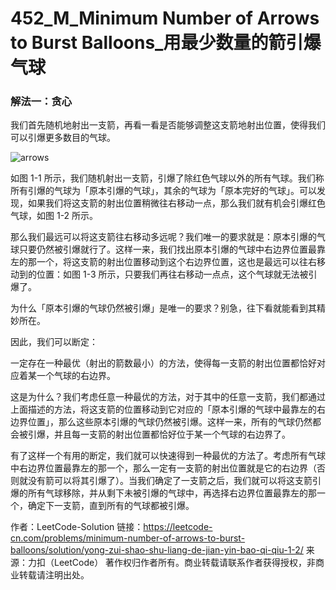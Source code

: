 # 452_M_Minimum Number of Arrows to Burst Balloons_用最少数量的箭引爆气球



### 解法一：贪心

我们首先随机地射出一支箭，再看一看是否能够调整这支箭地射出位置，使得我们可以引爆更多数目的气球。

![arrows](https://assets.leetcode-cn.com/solution-static/452/1.png)

如图 1-1 所示，我们随机射出一支箭，引爆了除红色气球以外的所有气球。我们称所有引爆的气球为「原本引爆的气球」，其余的气球为「原本完好的气球」。可以发现，如果我们将这支箭的射出位置稍微往右移动一点，那么我们就有机会引爆红色气球，如图 1-2 所示。

那么我们最远可以将这支箭往右移动多远呢？我们唯一的要求就是：原本引爆的气球只要仍然被引爆就行了。这样一来，我们找出原本引爆的气球中右边界位置最靠左的那一个，将这支箭的射出位置移动到这个右边界位置，这也是最远可以往右移动到的位置：如图 1-3 所示，只要我们再往右移动一点点，这个气球就无法被引爆了。

为什么「原本引爆的气球仍然被引爆」是唯一的要求？别急，往下看就能看到其精妙所在。

因此，我们可以断定：

一定存在一种最优（射出的箭数最小）的方法，使得每一支箭的射出位置都恰好对应着某一个气球的右边界。

这是为什么？我们考虑任意一种最优的方法，对于其中的任意一支箭，我们都通过上面描述的方法，将这支箭的位置移动到它对应的「原本引爆的气球中最靠左的右边界位置」，那么这些原本引爆的气球仍然被引爆。这样一来，所有的气球仍然都会被引爆，并且每一支箭的射出位置都恰好位于某一个气球的右边界了。

有了这样一个有用的断定，我们就可以快速得到一种最优的方法了。考虑所有气球中右边界位置最靠左的那一个，那么一定有一支箭的射出位置就是它的右边界（否则就没有箭可以将其引爆了）。当我们确定了一支箭之后，我们就可以将这支箭引爆的所有气球移除，并从剩下未被引爆的气球中，再选择右边界位置最靠左的那一个，确定下一支箭，直到所有的气球都被引爆。

作者：LeetCode-Solution
链接：https://leetcode-cn.com/problems/minimum-number-of-arrows-to-burst-balloons/solution/yong-zui-shao-shu-liang-de-jian-yin-bao-qi-qiu-1-2/
来源：力扣（LeetCode）
著作权归作者所有。商业转载请联系作者获得授权，非商业转载请注明出处。
